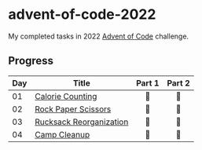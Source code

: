 # advent-of-code-2022
My completed tasks in 2022 [Advent of Code](https://adventofcode.com/) challenge.

## Progress
| Day | Title                                                                                                   | Part 1 | Part 2 |
|-----|---------------------------------------------------------------------------------------------------------|:------:|:------:|
| 01  | [Calorie Counting](https://github.com/miloszorzechowski/advent-of-code-2022/tree/main/src/day01)        |   🌟   |   🌟   |
| 02  | [Rock Paper Scissors](https://github.com/miloszorzechowski/advent-of-code-2022/tree/main/src/day02)     |   🌟   |   🌟   |
| 03  | [Rucksack Reorganization](https://github.com/miloszorzechowski/advent-of-code-2022/tree/main/src/day03) |   🌟   |   🌟   |
| 04  | [Camp Cleanup](https://github.com/miloszorzechowski/advent-of-code-2022/tree/main/src/day04)            |   🌟   |   🌟   |